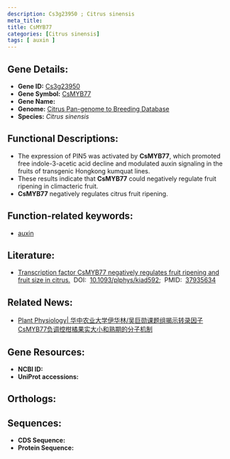 ```yaml
---
description: Cs3g23950 ; Citrus sinensis
meta_title:
title: CsMYB77
categories: [Citrus sinensis]
tags: [ auxin ]
---
```


## Gene Details:
- **Gene ID:**	[Cs3g23950]()
- **Gene Symbol:** <u> CsMYB77 </u>
- **Gene Name:** 
- **Genome:** [Citrus Pan-genome to Breeding Database]()
- **Species:** *Citrus sinensis*

## Functional Descriptions:
   - The expression of PIN5 was activated by **CsMYB77**, which promoted free indole-3-acetic acid decline and modulated auxin signaling in the fruits of transgenic Hongkong kumquat lines.
   - These results indicate that **CsMYB77** could negatively regulate fruit ripening in climacteric fruit.
   - **CsMYB77** negatively regulates citrus fruit ripening.

## Function-related keywords:
   - [auxin](/tags/auxin/)

## Literature:
   - [Transcription factor CsMYB77 negatively regulates fruit ripening and fruit size in citrus.]( https://academic.oup.com/plphys/advance-article/doi/10.1093/plphys/kiad592/7343175?login=true)&nbsp;&nbsp;DOI:&nbsp;&nbsp;[10.1093/plphys/kiad592](https://academic.oup.com/plphys/advance-article/doi/10.1093/plphys/kiad592/7343175?login=true);&nbsp;&nbsp;PMID:&nbsp;&nbsp;[37935634](https://pubmed.ncbi.nlm.nih.gov/37935634/)

## Related News:
   - [Plant Physiology| 华中农业大学伊华林/吴巨勋课题组揭示转录因子CsMYB77负调控柑橘果实大小和熟期的分子机制](https://mp.weixin.qq.com/s?__biz=Mzg3MDEwNDEyMg==&mid=2247559093&idx=4&sn=558257ca3735d08ab3d005d6526af442&chksm=1a7c52bb24c5041a1ca00d55944596572db90c3951a0b8ebd2decf251c4d052937359d1abebc&scene=27#wechat_redirect)

## Gene Resources:
- **NCBI ID:**  [](https://www.ncbi.nlm.nih.gov/gene/?term=)
- **UniProt accessions:** [](https://www.uniprot.org/uniprotkb//entry)

## Orthologs:

## Sequences:
- **CDS Sequence:**
- **Protein Sequence:**
